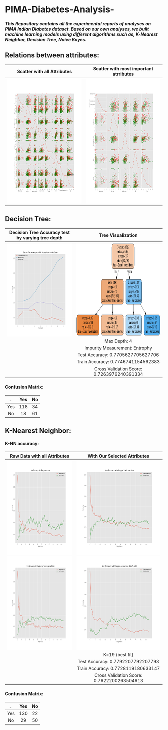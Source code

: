 # PIMA-Diabetes-Analysis-

##### This Repository contains all the experimental reports of analyses on PIMA Indian Diabetes dataset. Based on our own analyses, we built machine learning models using different algorithms such as, K-Nearest Neighbor, Decision Tree, Naive Bayes.


## Relations between attributes:
Scatter with all Attributes |  Scatter with most important atrributes
:-------------------------:|:-------------------------:
<img src="IMG/scatter_kaggle_raw.png" width="500" height="400" /> | <img src="IMG/scatter_kaggle_normalized(5 attr).png" width="500" height="400" /> 
## Decision Tree:

Decision Tree Accuracy test by varying tree depth | Tree Visualization 
:-------------------------:|:-------------------------:
<img src="IMG/Decision Tree Accuracy with PIMA Dataset Variation With Depth.png" width="500" height="300" align="center" /> | <img src="IMG/tree.png" width="500" height="300" align="center" />
| |Max Depth: 4 
| |Impurity Measurement: Entrophy 
| |Test Accuracy: 0.7705627705627706 
| |Train Accuracy: 0.7746741154562383 
| |Cross Validation Score: 0.7263976240391334

#### Confusion Matrix:

 .| Yes |  No
:--:|:----:|:-----:
 Yes | 118 | 34
 No | 18 | 61


## K-Nearest Neighbor:


#### K-NN accuracy:

Raw Data with all Attributes |  With Our Selected Attributes
:-------------------------:|:-------------------------:
<img src="/IMG/knn_accuracy_kaggle_raw_data.png" width="500" height="300" align="center" />  |  <img src="/IMG/knn_accuracy_kaggle_5_attr_raw_data.png" width="500" height="300" align="center" />
<img src="/IMG/knn_accuracy_kaggle_normalized_data.png" width="500" height="300" align="center" /> | <img src="/IMG/knn_accuracy_kaggle_normalized_data(5 attr).png" width="500" height="300" align="center" />
| | K=19 (best fit)
| |Test Accuracy: 0.7792207792207793
| |Train Accuracy: 0.7728119180633147
| |Cross Validation Score: 0.7622200263504613

    
#### Confusion Matrix:

 .| Yes |  No
:--:|:----:|:-----:
 Yes | 130 | 22
 No | 29 | 50
 
